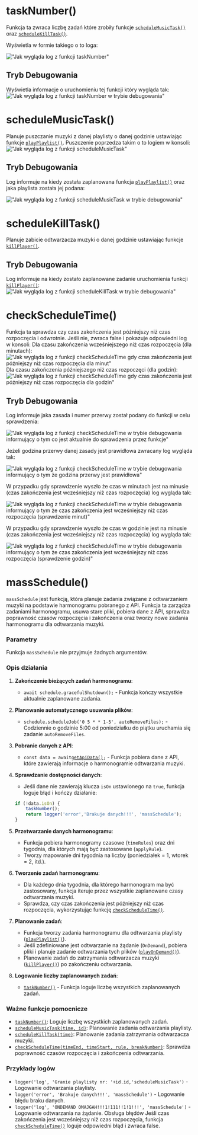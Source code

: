 # taskNumber()
Funkcja ta zwraca liczbę zadań które zrobiły funkcje [`scheduleMusicTask()`](https://github.com/PFilip08/elektron-radio-player/blob/master/docs/Dokumentacja%20Funkcji/TaskScheduler.js.md#schedulemusictask) oraz [`scheduleKillTask()`](https://github.com/PFilip08/elektron-radio-player/blob/master/docs/Dokumentacja%20Funkcji/TaskScheduler.js.md#schedulekilltask). 

Wyświetla w formie takiego o to loga:

!["Jak wygląda log z funkcji taskNumber"](https://i.imgur.com/WtiXhBo.png)
## Tryb Debugowania
Wyświetla informacje o uruchomieniu tej funkcji który wygląda tak:
!["Jak wygląda log z funkcji taskNumber w trybie debugowania"](https://i.imgur.com/VpmxwA9.png)
# scheduleMusicTask()
Planuje puszczanie muzyki z danej playlisty o danej godzinie ustawiając funkcje [`playPlaylist()`](https://github.com/PFilip08/elektron-radio-player/blob/master/docs/Dokumentacja%20Funkcji/MusicPlayer.js.md#playplaylist). Puszczenie poprzedza takim o to logiem w konsoli:
!["Jak wygląda log z funkcji scheduleMusicTask"](https://i.imgur.com/6WH87AO.png)
## Tryb Debugowania
Log informuje na kiedy została zaplanowana funkcja [`playPlaylist()`](https://github.com/PFilip08/elektron-radio-player/blob/master/docs/Dokumentacja%20Funkcji/MusicPlayer.js.md#playplaylist) oraz jaka playlista została jej podana:

!["Jak wygląda log z funkcji scheduleMusicTask w trybie debugowania"](https://i.imgur.com/90GjKjS.png)
# scheduleKillTask()
Planuje zabicie odtwarzacza muzyki o danej godzinie ustawiając funkcje [`killPlayer()`](https://github.com/PFilip08/elektron-radio-player/blob/master/docs/Dokumentacja%20Funkcji/MusicPlayer.js.md#killplayer).
## Tryb Debugowania
Log informuje na kiedy zostało zaplanowane zadanie uruchomienia funkcji [`killPlayer()`](https://github.com/PFilip08/elektron-radio-player/blob/master/docs/Dokumentacja%20Funkcji/MusicPlayer.js.md#killplayer):
!["Jak wygląda log z funkcji scheduleKillTask w trybie debugowania"](https://i.imgur.com/kn3AFHO.png)
# checkScheduleTime()
Funkcja ta sprawdza czy czas zakończenia jest późniejszy niż czas rozpoczęcia i odwrotnie. Jeśli nie, zwraca false i pokazuje odpowiedni log w konsoli:
Dla czasu zakończenia wcześniejszego niż czas rozpoczęcia (dla minutach):
!["Jak wygląda log z funkcji checkScheduleTime gdy czas zakończenia jest późniejszy niż czas rozpoczęcia dla minut"](https://i.imgur.com/yJRBjTi.png)
Dla czasu zakończenia późniejszego niż czas rozpoczęci (dla godzin):
!["Jak wygląda log z funkcji checkScheduleTime gdy czas zakończenia jest późniejszy niż czas rozpoczęcia dla godzin"](https://i.imgur.com/KeQiAKC.png)
## Tryb Debugowania
Log informuje jaka zasada i numer przerwy został podany do funkcji w celu sprawdzenia:

!["Jak wygląda log z funkcji checkScheduleTime w trybie debugowania informujący o tym co jest aktualnie do sprawdzenia przez funkcje"](https://i.imgur.com/fwvDB1b.png)

Jeżeli godzina przerwy danej zasady jest prawidłowa zwracany log wygląda tak:

!["Jak wygląda log z funkcji checkScheduleTime w trybie debugowania informujący o tym że godzina przerwy jest prawidłowa"](https://i.imgur.com/bwQNYhR.png)

W przypadku gdy sprawdzenie wyszło że czas w minutach jest na minusie (czas zakończenia jest wcześniejszy niż czas rozpoczęcia) log wygląda tak:

!["Jak wygląda log z funkcji checkScheduleTime w trybie debugowania informujący o tym że czas zakończenia jest wcześniejszy niż czas rozpoczęcia (sprawdzenie minut)"](https://i.imgur.com/LkOiUa5.png)

W przypadku gdy sprawdzenie wyszło że czas w godzinie jest na minusie (czas zakończenia jest wcześniejszy niż czas rozpoczęcia) log wygląda tak:

!["Jak wygląda log z funkcji checkScheduleTime w trybie debugowania informujący o tym że czas zakończenia jest wcześniejszy niż czas rozpoczęcia (sprawdzenie godzin)"](https://i.imgur.com/kbzgflM.png)

# massSchedule()
`massSchedule` jest funkcją, która planuje zadania związane z odtwarzaniem muzyki na podstawie harmonogramu pobranego z API. Funkcja ta zarządza zadaniami harmonogramu, usuwa stare pliki, pobiera dane z API, sprawdza poprawność czasów rozpoczęcia i zakończenia oraz tworzy nowe zadania harmonogramu dla odtwarzania muzyki.

### Parametry

Funkcja `massSchedule` nie przyjmuje żadnych argumentów.

### Opis działania

1. **Zakończenie bieżących zadań harmonogramu**:
    - `await schedule.gracefulShutdown();` - Funkcja kończy wszystkie aktualnie zaplanowane zadania.

2. **Planowanie automatycznego usuwania plików**:
    - `schedule.scheduleJob('0 5 * * 1-5', autoRemoveFiles);` - Codziennie o godzinie 5:00 od poniedziałku do piątku uruchamia się zadanie `autoRemoveFiles`.

3. **Pobranie danych z API**:
    - `const data = await`[`getApiData()`](https://github.com/PFilip08/elektron-radio-player/blob/master/docs/Dokumentacja%20Funkcji/ApiConnector.js.md#getapidata)`;` - Funkcja pobiera dane z API, które zawierają informacje o harmonogramie odtwarzania muzyki.

4. **Sprawdzanie dostępności danych**:
    - Jeśli dane nie zawierają klucza `isOn` ustawionego na `true`, funkcja loguje błąd i kończy działanie:
    ```javascript
    if (!data.isOn) {
        taskNumber();
        return logger('error','Brakuje danych!!!', 'massSchedule');
    }
    ```

5. **Przetwarzanie danych harmonogramu**:
    - Funkcja pobiera harmonogramy czasowe (`timeRules`) oraz dni tygodnia, dla których mają być zastosowane (`applyRule`).
    - Tworzy mapowanie dni tygodnia na liczby (poniedziałek = 1, wtorek = 2, itd.).

6. **Tworzenie zadań harmonogramu**:
    - Dla każdego dnia tygodnia, dla którego harmonogram ma być zastosowany, funkcja iteruje przez wszystkie zaplanowane czasy odtwarzania muzyki.
    - Sprawdza, czy czas zakończenia jest późniejszy niż czas rozpoczęcia, wykorzystując funkcję [`checkScheduleTime()`](https://github.com/PFilip08/elektron-radio-player/blob/master/docs/Dokumentacja%20Funkcji/TaskScheduler.js.md#checkscheduletime).

7. **Planowanie zadań**:
    - Funkcja tworzy zadania harmonogramu dla odtwarzania playlisty ([`playPlaylist()`](https://github.com/PFilip08/elektron-radio-player/blob/master/docs/Dokumentacja%20Funkcji/MusicPlayer.js.md#playplaylist)).
    - Jeśli zdefiniowane jest odtwarzanie na żądanie (`OnDemand`), pobiera pliki i planuje zadanie odtwarzania tych plików ([`playOnDemand()`](https://github.com/PFilip08/elektron-radio-player/blob/master/docs/Dokumentacja%20Funkcji/MusicPlayer.js.md#playondemand)).
    - Planowanie zadań do zatrzymania odtwarzacza muzyki ([`killPlayer()`](https://github.com/PFilip08/elektron-radio-player/blob/master/docs/Dokumentacja%20Funkcji/MusicPlayer.js.md#killplayer)) po zakończeniu odtwarzania.

8. **Logowanie liczby zaplanowanych zadań**:
    - [`taskNumber()`](https://github.com/PFilip08/elektron-radio-player/blob/master/docs/Dokumentacja%20Funkcji/TaskScheduler.js.md#tasknumber) - Funkcja loguje liczbę wszystkich zaplanowanych zadań.
### Ważne funkcje pomocnicze
 - [`taskNumber()`](https://github.com/PFilip08/elektron-radio-player/blob/master/docs/Dokumentacja%20Funkcji/TaskScheduler.js.md#tasknumber): Loguje liczbę wszystkich zaplanowanych zadań.
 - [`scheduleMusicTask(time, id)`](https://github.com/PFilip08/elektron-radio-player/blob/master/docs/Dokumentacja%20Funkcji/TaskScheduler.js.md#schedulemusictask): Planowanie zadania odtwarzania playlisty.
 - [`scheduleKillTask(time)`](https://github.com/PFilip08/elektron-radio-player/blob/master/docs/Dokumentacja%20Funkcji/TaskScheduler.js.md#schedulekilltask): Planowanie zadania zatrzymania odtwarzacza muzyki.
 - [`checkScheduleTime(timeEnd, timeStart, rule, breakNumber)`](https://github.com/PFilip08/elektron-radio-player/blob/master/docs/Dokumentacja%20Funkcji/TaskScheduler.js.md#checkscheduletime): Sprawdza poprawność czasów rozpoczęcia i zakończenia odtwarzania.
### Przykłady logów
 - `logger('log', 'Granie playlisty nr: '+id.id,'scheduleMusicTask')` - Logowanie odtwarzania playlisty.
 - `logger('error', 'Brakuje danych!!!', 'massSchedule')` - Logowanie błędu braku danych.
 - `logger('log', 'ONDEMAND OMAJGAH!!!1!111!!1!1!!!', 'massSchedule')` - Logowanie odtwarzania na żądanie.
 Obsługa błędów
 Jeśli czas zakończenia jest wcześniejszy niż czas rozpoczęcia, funkcja [`checkScheduleTime()`](https://github.com/PFilip08/elektron-radio-player/blob/master/docs/Dokumentacja%20Funkcji/TaskScheduler.js.md#checkscheduletime) loguje odpowiedni błąd i zwraca false.